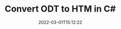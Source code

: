 ---
############################# Static ############################
layout: "auto-gen-conversion"
date: 2022-03-01T15:12:22
draft: false
otherformats: bmp doc docm docx dot dotm dotx epub gif ico jpeg jpg md odt ott pdf png psd rtf tex tif tiff txt xps
breadcrumb: ODT to HTM in C#

############################# Head ############################
head_title: "ODT to HTM Converter in C#"
head_description: "Convert ODT to HTM in .NET using a few lines of code. Use the GroupDocs Document Conversion API to convert over 160 file formats."

############################# Header ############################
title: "Convert ODT to HTM in C#"
description: "ODT to HTM conversion with a few lines of .NET code"
bg_image: "https://cms.admin.containerize.com/templates/aspose/App_Themes/V3/images/bg/header1.png"
bg_overlay: false
button:
    enable: true

############################# SubMenu ############################
submenu:
    enable: true

    left:
        img_alt: "GroupDocs.Conversion for .NET"
        image: "https://cms.admin.containerize.com/templates/groupdocs/images/product-logos/90x90-noborder/groupdocs-conversion-net.png"
        product: "GroupDocs.Conversion"
        platform: ".NET"

    

############################# About ############################
about:
    enable: true
    title: "About GroupDocs.Conversion для .NET API"
    content: |
        [GroupDocs.Conversion for .NET](https://products.groupdocs.com/conversion/net/) can be used to convert Microsoft Word, Excel, PowerPoint, PDF, Visio and other formats. GroupDocs.Conversion is a standalone API that is suitable for back-end and internal systems where high performance is required. It does not depend on any software such as Microsoft or Open Office.
    

overview:
    enable: true
    content: |
        Convert your ODT files to HTM in .NET easily. You can use just a couple of C# code lines in any platform of your choice like - Windows, Linux, macOS.
        You can try ODT to HTM conversion for free and evaluate conversion results quality.
        Along with simple file conversion scenarios you can try more advanced options for loading source ODT file and for saving output HTM result. 
        
        For example, for the source ODT file you may use the following load options:

        * auto-detect file format;
        * specify password for protected files (if file format supports it);
        * replace missing fonts to preserve document appearance.
        
        There are also advanced convert options for the HTM file:

        * convert specific document page or page range;
        * add a watermark to the converted HTM file.

        Once conversion is completed you can save your HTM file to the local file path or any third-party storage like FTP, Amazon S3, Google Drive, Dropbox etc.
        Please note - to convert ODT to HTM there is no need for any additional software installed - like MS Office, Open Office, Adobe Acrobat Reader etc. 


############################# Steps ############################
steps:
    enable: true
    title_left: "Steps to convert ODT to HTM in C#"
    content_left: |
        [GroupDocs.Conversion](https://products.groupdocs.com/conversion/net/) makes it easy for developers to convert a ODT file to HTM with a few lines of code.

        * Create an instance of the Converter class and provide the file ODT with the full path
        * Create and set ConvertOptions for HTM type.
        * Call the Converter.Convert method and pass the full path and format (HTM) as a parameter
        
    title_right: "System Requirements"
    content_right: |
        Basic conversion with GroupDocs.Conversion for .NET can be done in just a few simple steps. Our APIs are supported on all major platforms and operating systems. Before executing the code below, make sure you have the following prerequisites installed on your system.

        * Operating systems: Microsoft Windows, Linux, MacOS
        * Development environments: Microsoft Visual Studio, Xamarin, MonoDevelop
        * Frameworks: .NET Framework, .NET Standard, .NET Core, Mono
        * Get the latest GroupDocs.Conversion for .NET from [Nuget](https://www.nuget.org/packages/groupdocs.conversion)
        
    code: |
        ```cs
        // Load ODT file
        var converter = new GroupDocs.Conversion.Converter("template.odt");
        // Set conversion parameters for HTM format
        var convertOptions = converter.GetPossibleConversions()["htm"].ConvertOptions;
        // Convert to HTM format
        converter.Convert("output.htm", convertOptions);        
        ```
        
demos:
    enable: true
    title: "ODT to HTM Live Demo"
    content: |
       Convert ODT to HTM now by visiting the [GroupDocs.Conversion App](https://products.groupdocs.app/conversion/family) website. Online demo has the following advantages
          

more_formats:
    enable: true
    title: "Other supported transformations ODT"
    content: "You can also convert ODT to many other file formats. Please see the list below."
       
       
back_to_top:
    enable: true
---